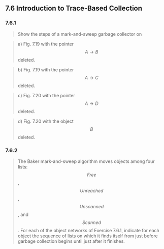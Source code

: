 ## 7.6 Introduction to Trace-Based Collection

### 7.6.1

> Show the steps of a mark-and-sweep garbage collector on

> a) Fig. 7.19 with the pointer $$A \rightarrow B$$ deleted.

> b) Fig. 7.19 with the pointer $$A \rightarrow C$$ deleted.

> c) Fig. 7.20 with the pointer $$A \rightarrow D$$ deleted.

> d) Fig. 7.20 with the object $$B$$ deleted.

### 7.6.2

> The Baker mark-and-sweep algorithm moves objects among four lists: $$Free$$, $$Unreached$$, $$Unscanned$$, and $$Scanned$$. For each of the object networks of Exercise 7.6.1, indicate for each object the sequence of lists on which it finds itself from just before garbage collection begins until just after it finishes.
